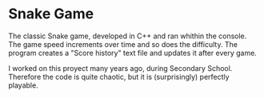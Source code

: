 # Snake Game
 The classic Snake game, developed in C++ and ran whithin the
 console. The game speed increments over time and so does the
 difficulty. The program creates a "Score history" text file and
 updates it after every game.

 I worked on this proyect many years ago, during Secondary School.
 Therefore the code is quite chaotic, but it is (surprisingly)
 perfectly playable.

